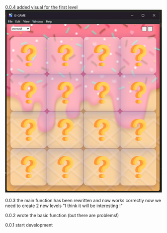 0.0.4 added visual for the first level
![Image Calculator](img/0.0.4.png)


0.0.3 the main function has been rewritten and now works correctly now we need to create 2 new levels
      "I think it will be interesting !"

0.0.2 wrote the basic function        (but there are problems!)

0.0.1 start development 